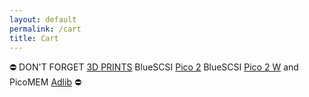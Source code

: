 ```yaml
---
layout: default
permalink: /cart
title: Cart
---
```


&#9940; DON'T FORGET [3D PRINTS](/3dprints) BlueSCSI [Pico 2](/pico2) BlueSCSI [Pico 2 W](/pico2w) and PicoMEM [Adlib](/adlibpicomem) &#9940;
<div id="cartcontent"></div>
<script src="/assets/catalog.js"></script>
<script src="/assets/cart.js"></script>